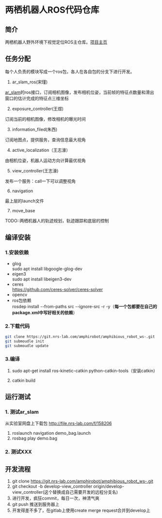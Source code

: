 # 两栖机器人ROS代码仓库
## 简介
两栖机器人野外环境下视觉定位ROS主仓库。[项目主页](https://git.nrs-lab.com/amphirobot/projectmanagement)
## 任务分配
每个人负责的模块写成一个ros包，各人在各自包的分支下进行开发。
1. ar_slam_ros(宋瑾)
  
  [ar_slam](https://git.nrs-lab.com/amphirobot/svae-slam)的ros接口，订阅相机图像，发布相机位姿，当前帧的特征点数量和滑出窗口的估计完成的特征点三维坐标

2. exposure_controller(王煜)

  订阅当前的相机图像，修改相机的曝光时间

3. information_filed(朱西)

  订阅地图点，提供服务，查询信息最大视角

4. active_localization（王志濠）

  由相机位姿，机器人运动方向计算最优视角

5. view_controller(王志濠)

发布一个服务：call一下可以调整视角

6. navigation
  
  最上层的launch文件

7. move_base
  
  TODO::两栖机器人的轨迹规划，轨迹跟踪和底层的控制

## 编译安装
### 1.安装依赖
- glog      
sudo apt install libgoogle-glog-dev
- eigen3    
sudo apt install libeigen3-dev
- ceres     
https://github.com/ceres-solver/ceres-solver
- opencv
- ros包依赖  
rosdep install --from-paths src --ignore-src -r -y（**每一个包都要在自己的package.xml中写好相关的依赖**）
### 2.下载代码
```bash
git clone https://git.nrs-lab.com/amphirobot/amphibious_robot_ws-.git
git submoudle init
git submoudle update 
```
### 3.编译
1. sudo apt-get install ros-kinetic-catkin python-catkin-tools（安装catkin）

2. catkin build

## 运行测试

### 1. 测试ar_slam

从实验室网盘上下载包
http://file.nrs-lab.com/f/158206

1. roslaunch navigation demo_bag.launch
2. rosbag play demo.bag

### 2. 测试XXX

## 开发流程
1. git clone https://git.nrs-lab.com/amphirobot/amphibious_robot_ws-.git
2. git checkout -b develop-view_controller origin/develop-view_controller(这个替换成自己需要开发的远程分支名)
3. 进行开发，疯狂commit，每日一次，神清气爽
4. git push 推送到服务器上
5. 开发得差不多了，在gitlab上使用create merge request合并到develop上
 